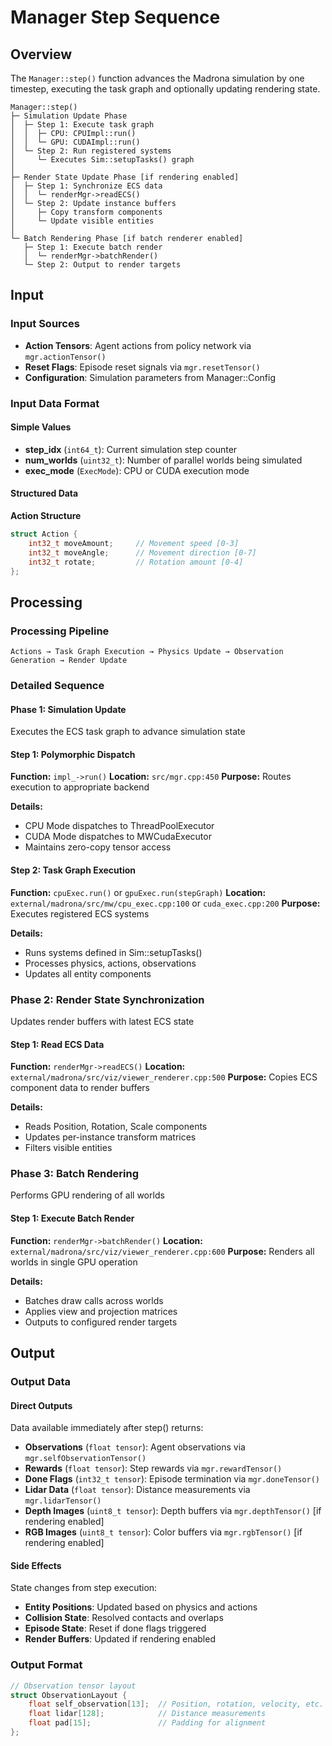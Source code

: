 # Manager Step Sequence

## Overview
The `Manager::step()` function advances the Madrona simulation by one timestep, executing the task graph and optionally updating rendering state.

```
Manager::step()
├─ Simulation Update Phase
│  ├─ Step 1: Execute task graph
│  │  ├─ CPU: CPUImpl::run()
│  │  └─ GPU: CUDAImpl::run()
│  └─ Step 2: Run registered systems
│     └─ Executes Sim::setupTasks() graph
│
├─ Render State Update Phase [if rendering enabled]
│  ├─ Step 1: Synchronize ECS data
│  │  └─ renderMgr->readECS()
│  └─ Step 2: Update instance buffers
│     ├─ Copy transform components
│     └─ Update visible entities
│
└─ Batch Rendering Phase [if batch renderer enabled]
   ├─ Step 1: Execute batch render
   │  └─ renderMgr->batchRender()
   └─ Step 2: Output to render targets
```

## Input

### Input Sources
- **Action Tensors**: Agent actions from policy network via `mgr.actionTensor()`
- **Reset Flags**: Episode reset signals via `mgr.resetTensor()`
- **Configuration**: Simulation parameters from Manager::Config

### Input Data Format

#### Simple Values
- **step_idx** (`int64_t`): Current simulation step counter
- **num_worlds** (`uint32_t`): Number of parallel worlds being simulated
- **exec_mode** (`ExecMode`): CPU or CUDA execution mode

#### Structured Data
**Action Structure**
```cpp
struct Action {
    int32_t moveAmount;     // Movement speed [0-3]
    int32_t moveAngle;      // Movement direction [0-7]
    int32_t rotate;         // Rotation amount [0-4]
};
```

## Processing

### Processing Pipeline
```
Actions → Task Graph Execution → Physics Update → Observation Generation → Render Update
```

### Detailed Sequence

#### Phase 1: Simulation Update
Executes the ECS task graph to advance simulation state

#### Step 1: Polymorphic Dispatch
**Function:** `impl_->run()`
**Location:** `src/mgr.cpp:450`
**Purpose:** Routes execution to appropriate backend

**Details:**
- CPU Mode dispatches to ThreadPoolExecutor
- CUDA Mode dispatches to MWCudaExecutor
- Maintains zero-copy tensor access

#### Step 2: Task Graph Execution
**Function:** `cpuExec.run()` or `gpuExec.run(stepGraph)`
**Location:** `external/madrona/src/mw/cpu_exec.cpp:100` or `cuda_exec.cpp:200`
**Purpose:** Executes registered ECS systems

**Details:**
- Runs systems defined in Sim::setupTasks()
- Processes physics, actions, observations
- Updates all entity components

### Phase 2: Render State Synchronization
Updates render buffers with latest ECS state

#### Step 1: Read ECS Data
**Function:** `renderMgr->readECS()`
**Location:** `external/madrona/src/viz/viewer_renderer.cpp:500`
**Purpose:** Copies ECS component data to render buffers

**Details:**
- Reads Position, Rotation, Scale components
- Updates per-instance transform matrices
- Filters visible entities

### Phase 3: Batch Rendering
Performs GPU rendering of all worlds

#### Step 1: Execute Batch Render
**Function:** `renderMgr->batchRender()`
**Location:** `external/madrona/src/viz/viewer_renderer.cpp:600`
**Purpose:** Renders all worlds in single GPU operation

**Details:**
- Batches draw calls across worlds
- Applies view and projection matrices
- Outputs to configured render targets

## Output

### Output Data

#### Direct Outputs
Data available immediately after step() returns:

- **Observations** (`float tensor`): Agent observations via `mgr.selfObservationTensor()`
- **Rewards** (`float tensor`): Step rewards via `mgr.rewardTensor()`
- **Done Flags** (`int32_t tensor`): Episode termination via `mgr.doneTensor()`
- **Lidar Data** (`float tensor`): Distance measurements via `mgr.lidarTensor()`
- **Depth Images** (`uint8_t tensor`): Depth buffers via `mgr.depthTensor()` [if rendering enabled]
- **RGB Images** (`uint8_t tensor`): Color buffers via `mgr.rgbTensor()` [if rendering enabled]

#### Side Effects
State changes from step execution:

- **Entity Positions**: Updated based on physics and actions
- **Collision State**: Resolved contacts and overlaps
- **Episode State**: Reset if done flags triggered
- **Render Buffers**: Updated if rendering enabled

### Output Format
```cpp
// Observation tensor layout
struct ObservationLayout {
    float self_observation[13];  // Position, rotation, velocity, etc.
    float lidar[128];            // Distance measurements
    float pad[15];               // Padding for alignment
};
```